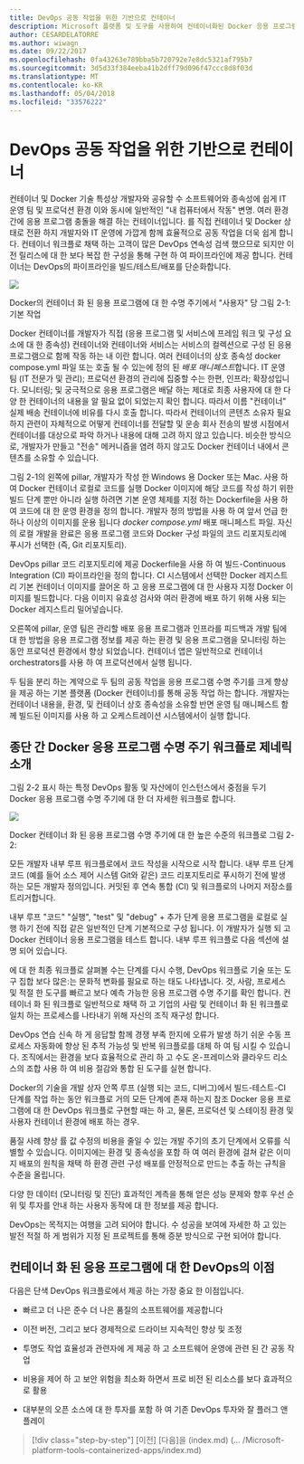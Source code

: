 ```yaml
---
title: DevOps 공동 작업을 위한 기반으로 컨테이너
description: Microsoft 플랫폼 및 도구를 사용하여 컨테이너화된 Docker 응용 프로그램 수명 주기
author: CESARDELATORRE
ms.author: wiwagn
ms.date: 09/22/2017
ms.openlocfilehash: 0fa43263e789bba5b720792e7e8dc5321af795b7
ms.sourcegitcommit: 3d5d33f384eeba41b2dff79d096f47ccc8d8f03d
ms.translationtype: MT
ms.contentlocale: ko-KR
ms.lasthandoff: 05/04/2018
ms.locfileid: "33576222"
---
```

# <a name="containers-as-the-foundation-for-devops-collaboration"></a>DevOps 공동 작업을 위한 기반으로 컨테이너

컨테이너 및 Docker 기술 특성상 개발자와 공유할 수 소프트웨어와 종속성에 쉽게 IT 운영 팀 및 프로덕션 환경 이와 동시에 일반적인 "내 컴퓨터에서 작동" 변명. 여러 환경 간에 응용 프로그램 충돌을 해결 하는 컨테이너입니다. 를 직접 컨테이너 및 Docker 상태로 전환 하지 개발자와 IT 운영에 가깝게 함께 효율적으로 공동 작업을 더욱 쉽게 합니다. 컨테이너 워크플로 채택 하는 고객이 많은 DevOps 연속성 검색 했으므로 되지만 이전 릴리스에 대 한 보다 복잡 한 구성을 통해 구현 하 여 파이프라인에 제공 합니다. 컨테이너는 DevOps의 파이프라인을 빌드/테스트/배포를 단순화합니다.

![](./media/image1.png)

Docker의 컨테이너 화 된 응용 프로그램에 대 한 수명 주기에서 "사용자" 당 그림 2-1: 기본 작업

Docker 컨테이너를 개발자가 직접 (응용 프로그램 및 서비스에 프레임 워크 및 구성 요소에 대 한 종속성) 컨테이너와 컨테이너와 서비스는 서비스의 컬렉션으로 구성 된 응용 프로그램으로 함께 작동 하는 내 이란 합니다. 여러 컨테이너의 상호 종속성 docker compose.yml 파일 또는 호출 될 수 있는에 정의 된 *배포 매니페스트*합니다. IT 운영 팀 (IT 전문가 및 관리); 프로덕션 환경의 관리에 집중할 수는 한편, 인프라; 확장성입니다. 모니터링; 및 궁극적으로 응용 프로그램은 배달 하는 제대로 최종 사용자에 대 한 다양 한 컨테이너의 내용을 알 필요 없이 되었는지 확인 합니다. 따라서 이름 "컨테이너" 실제 배송 컨테이너에 비유를 다시 호출 합니다. 따라서 컨테이너의 콘텐츠 소유자 필요 하지 관련이 자체적으로 어떻게 컨테이너를 전달할 및 운송 회사 전송의 발생 시점에서 컨테이너를 대상으로 파악 하거나 내용에 대해 고려 하지 않고 있습니다. 비슷한 방식으로, 개발자가 만들고 "전송" 메커니즘을 염려 하지 않고도 Docker 컨테이너 내에서 콘텐츠를 소유할 수 있습니다.

그림 2-1의 왼쪽에 pillar, 개발자가 작성 한 Windows 용 Docker 또는 Mac. 사용 하 여 Docker 컨테이너 로컬로 코드를 실행 Docker 이미지에 해당 코드를 작성 하기 위한 빌드 단계 뿐만 아니라 실행 하려면 기본 운영 체제를 지정 하는 Dockerfile을 사용 하 여 코드에 대 한 운영 환경을 정의 합니다. 개발자 정의 방법을 사용 하 여 앞서 언급 한 하나 이상의 이미지를 운용 됩니다 *docker compose.yml* 배포 매니페스트 파일. 자신의 로컬 개발을 완료은 응용 프로그램 코드와 Docker 구성 파일의 코드 리포지토리에 푸시가 선택한 (즉, Git 리포지토리).

DevOps pillar 코드 리포지토리에 제공 Dockerfile을 사용 하 여 빌드-Continuous Integration (CI) 파이프라인을 정의 합니다. CI 시스템에서 선택한 Docker 레지스트리 기본 컨테이너 이미지를 끌어온 하 고 응용 프로그램에 대 한 사용자 지정 Docker 이미지를 빌드합니다. 다음 이미지 유효성 검사와 여러 환경에 배포 하기 위해 사용 되는 Docker 레지스트리 밀어넣습니다.

오른쪽에 pillar, 운영 팀은 관리할 배포 응용 프로그램과 인프라를 피드백과 개발 팀에 대 한 방법을 응용 프로그램 정보를 제공 하는 환경 및 응용 프로그램을 모니터링 하는 동안 프로덕션 환경에서 향상 되었습니다. 컨테이너 앱은 일반적으로 컨테이너 orchestrators를 사용 하 여 프로덕션에서 실행 됩니다.

두 팀을 분리 하는 계약으로 두 팀의 공동 작업을 응용 프로그램 수명 주기를 크게 향상을 제공 하는 기본 플랫폼 (Docker 컨테이너)를 통해 공동 작업 하는 합니다. 개발자는 컨테이너 내용을, 환경, 및 컨테이너 상호 종속성을 소유할 반면 운영 팀 매니페스트 함께 빌드된 이미지를 사용 하 고 오케스트레이션 시스템에서이 실행 합니다.

## <a name="introduction-to-a-generic-end-to-end-docker-application-life-cycle-workflow"></a>종단 간 Docker 응용 프로그램 수명 주기 워크플로 제네릭 소개

그림 2-2 표시 하는 특정 DevOps 활동 및 자산에이 인스턴스에서 중점을 두기 Docker 응용 프로그램 수명 주기에 대 한 더 자세한 워크플로 합니다.

![](./media/image2.png)

Docker 컨테이너 화 된 응용 프로그램 수명 주기에 대 한 높은 수준의 워크플로 그림 2-2:

모든 개발자 내부 루프 워크플로에서 코드 작성을 시작으로 시작 합니다. 내부 루프 단계 코드 (예를 들어 소스 제어 시스템 Git와 같은) 코드 리포지토리로 푸시하기 전에 발생 하는 모든 개발자 정의입니다. 커밋된 후 연속 통합 (CI) 및 워크플로의 나머지 저장소를 트리거합니다.

내부 루프 "코드" "실행", "test" 및 "debug" + 추가 단계 응용 프로그램을 로컬로 실행 하기 전에 직접 같은 일반적인 단계 기본적으로 구성 됩니다. 이 개발자가 실행 되 고 Docker 컨테이너 응용 프로그램을 테스트 합니다. 내부 루프 워크플로 다음 섹션에 설명 되어 있습니다.

에 대 한 최종 워크플로 살펴볼 수는 단계를 다시 수행, DevOps 워크플로 기술 또는 도구 집합 보다 많은:는 문화적 변화를 필요로 하는 태도 나타냅니다. 것, 사람, 프로세스 및 적절 한 도구를 빠르고 보다 예측 가능한 응용 프로그램 수명 주기를 확인 합니다. 컨테이너 화 된 워크플로 일반적으로 채택 하 고 기업의 사람 및 컨테이너 화 된 워크플로 일치 하는 프로세스를 나타내기 위해 자신의 조직 재구성 합니다.

DevOps 연습 신속 하 게 응답할 함께 경쟁 부족 한지에 오류가 발생 하기 쉬운 수동 프로세스 자동화에 향상 된 추적 가능성 및 반복 워크플로를 대체 하 여 팀 시킬 수 있습니다. 조직에서는 환경을 보다 효율적으로 관리 하 고 수도 온-프레미스와 클라우드 리소스의 조합 사용 하 여 비용 절감와 통합 된 도구를 실현 합니다.

Docker의 기술을 개발 상자 안쪽 루프 (실행 되는 코드, 디버그)에서 빌드-테스트-CI 단계를 작업 하는 동안 워크플로 거의 모든 단계에 존재 하는지 참조 Docker 응용 프로그램에 대 한 DevOps 워크플로 구현할 때는 하 고, 물론, 프로덕션 및 스테이징 환경 및 사용자 컨테이너 환경에 배포 하는 경우.

품질 사례 향상 률 값 수정의 비용을 줄일 수 있는 개발 주기의 초기 단계에서 오류를 식별할 수 있습니다. 이미지에는 환경 및 종속성을 포함 하 여 여러 환경에 걸쳐 같은 이미지 배포의 원칙을 채택 하 환경 관련 구성 배포를 안정적으로 만드는 추출 하는 규칙을 수준을 올립니다.

다양 한 데이터 (모니터링 및 진단) 효과적인 계측을 통해 얻은 성능 문제와 향후 우선 순위 및 투자를 안내 하는 사용자 동작에 대 한 정보를 제공 합니다.

DevOps는 목적지는 여행을 고려 되어야 합니다. 수 성공을 보여에 자세한 하 고 있는 발전 적절 하 게 범위가 지정 된 프로젝트를 통해 증분 방식으로 구현 되어야 합니다.

## <a name="benefits-of-devops-for-containerized-applications"></a>컨테이너 화 된 응용 프로그램에 대 한 DevOps의 이점

다음은 단색 DevOps 워크플로에서 제공 하는 가장 중요 한 이점입니다.

-   빠르고 더 나은 준수 더 나은 품질의 소프트웨어를 제공합니다

-   이전 버전, 그리고 보다 경제적으로 드라이브 지속적인 향상 및 조정

-   투명도 작업 효율성과 관련자에 게 제공 하 고 소프트웨어 운영에 관련 된 간 공동 작업

-   비용을 제어 하 고 보안 위험을 최소화 하면서 프로 비전 된 리소스를 보다 효과적으로 활용

-   대부분의 오픈 소스에 대 한 투자를 포함 하 여 기존 DevOps 투자와 잘 플러그 앤 플레이

>[!div class="step-by-step"]
[이전] [다음]을 (index.md) (... /Microsoft-platform-tools-containerized-apps/index.md)

